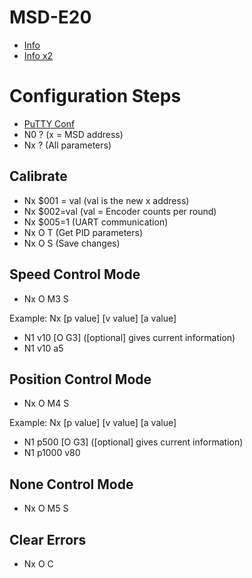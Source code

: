 # MSD-E20

* [Info](http://cc-smart.net/en/san-pham/msde20.html)
* [Info x2](https://makermotor.com/brushed-10-40v-20a-dc-motor-servo-control-driver-closed-loop-feedback/)

# Configuration Steps

* [PuTTY Conf](https://youtu.be/Y0_Qw1RHois?t=29)
* N0 ? (x = MSD address)
* Nx ? (All parameters)

## Calibrate
* Nx $001 = val (val is the new x address)
* Nx $002=val (val = Encoder counts per round)
* Nx $005=1 (UART communication)
* Nx O T (Get PID parameters)
* Nx O S (Save changes)

## Speed Control Mode

* Nx O M3 S

Example: Nx [p value] [v value] [a value] 
* N1 v10 [O G3] ([optional] gives current information)
* N1 v10 a5

## Position Control Mode

* Nx O M4 S

Example: Nx [p value] [v value] [a value] 
* N1 p500 [O G3] ([optional] gives current information)
* N1 p1000 v80 

## None Control Mode

* Nx O M5 S

## Clear Errors

* Nx O C
